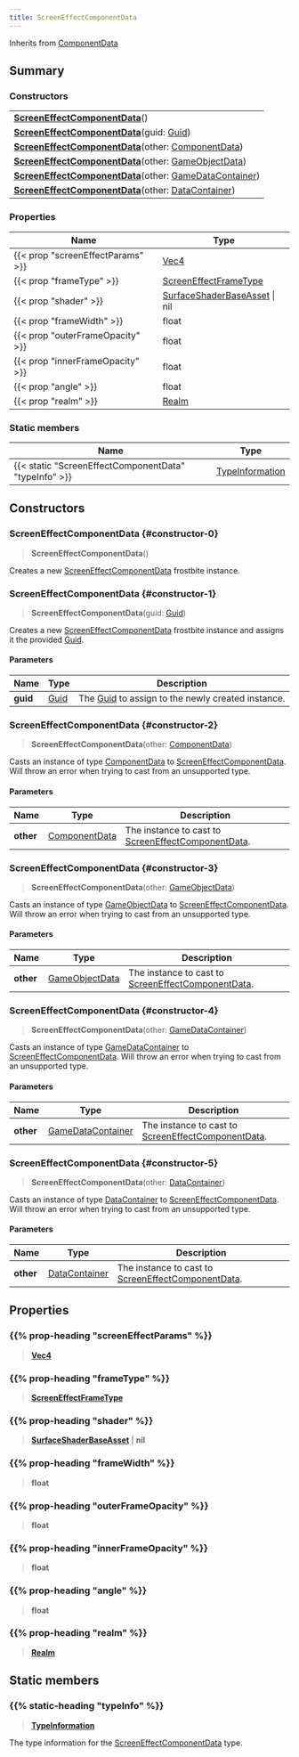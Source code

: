 ```yaml
---
title: ScreenEffectComponentData
---
```


Inherits from [ComponentData](/vext/ref/fb/componentdata)

## Summary

### Constructors

|  |
| --- |
| **[ScreenEffectComponentData](#constructor-0)**() |
| **[ScreenEffectComponentData](#constructor-1)**(guid: [Guid](/vext/ref/shared/type/guid)) |
| **[ScreenEffectComponentData](#constructor-2)**(other: [ComponentData](/vext/ref/fb/componentdata)) |
| **[ScreenEffectComponentData](#constructor-3)**(other: [GameObjectData](/vext/ref/fb/gameobjectdata)) |
| **[ScreenEffectComponentData](#constructor-4)**(other: [GameDataContainer](/vext/ref/fb/gamedatacontainer)) |
| **[ScreenEffectComponentData](#constructor-5)**(other: [DataContainer](/vext/ref/shared/type/datacontainer)) |

### Properties

| Name | Type |
| ---- | ---- |
| {{< prop "screenEffectParams" >}} | [Vec4](/vext/ref/shared/type/vec4) |
| {{< prop "frameType" >}} | [ScreenEffectFrameType](/vext/ref/fb/screeneffectframetype) |
| {{< prop "shader" >}} | [SurfaceShaderBaseAsset](/vext/ref/fb/surfaceshaderbaseasset) \| nil |
| {{< prop "frameWidth" >}} | float |
| {{< prop "outerFrameOpacity" >}} | float |
| {{< prop "innerFrameOpacity" >}} | float |
| {{< prop "angle" >}} | float |
| {{< prop "realm" >}} | [Realm](/vext/ref/fb/realm) |

### Static members

| Name | Type |
| ---- | ---- |
| {{< static "ScreenEffectComponentData" "typeInfo" >}} | [TypeInformation](/vext/ref/shared/type/typeinformation) |

## Constructors

### ScreenEffectComponentData {#constructor-0}

> **ScreenEffectComponentData**()

Creates a new [ScreenEffectComponentData](/vext/ref/fb/screeneffectcomponentdata) frostbite instance.

### ScreenEffectComponentData {#constructor-1}

> **ScreenEffectComponentData**(guid: [Guid](/vext/ref/shared/type/guid))

Creates a new [ScreenEffectComponentData](/vext/ref/fb/screeneffectcomponentdata) frostbite instance and assigns it the provided [Guid](/vext/ref/shared/type/guid).

#### Parameters

| Name | Type | Description |
| ---- | ---- | ----------- |
| **guid** | [Guid](/vext/ref/shared/type/guid) | The [Guid](/vext/ref/shared/type/guid) to assign to the newly created instance. |

### ScreenEffectComponentData {#constructor-2}

> **ScreenEffectComponentData**(other: [ComponentData](/vext/ref/fb/componentdata))

Casts an instance of type [ComponentData](/vext/ref/fb/componentdata) to [ScreenEffectComponentData](/vext/ref/fb/screeneffectcomponentdata). Will throw an error when trying to cast from an unsupported type.

#### Parameters

| Name | Type | Description |
| ---- | ---- | ----------- |
| **other** | [ComponentData](/vext/ref/fb/componentdata) | The instance to cast to [ScreenEffectComponentData](/vext/ref/fb/screeneffectcomponentdata). |

### ScreenEffectComponentData {#constructor-3}

> **ScreenEffectComponentData**(other: [GameObjectData](/vext/ref/fb/gameobjectdata))

Casts an instance of type [GameObjectData](/vext/ref/fb/gameobjectdata) to [ScreenEffectComponentData](/vext/ref/fb/screeneffectcomponentdata). Will throw an error when trying to cast from an unsupported type.

#### Parameters

| Name | Type | Description |
| ---- | ---- | ----------- |
| **other** | [GameObjectData](/vext/ref/fb/gameobjectdata) | The instance to cast to [ScreenEffectComponentData](/vext/ref/fb/screeneffectcomponentdata). |

### ScreenEffectComponentData {#constructor-4}

> **ScreenEffectComponentData**(other: [GameDataContainer](/vext/ref/fb/gamedatacontainer))

Casts an instance of type [GameDataContainer](/vext/ref/fb/gamedatacontainer) to [ScreenEffectComponentData](/vext/ref/fb/screeneffectcomponentdata). Will throw an error when trying to cast from an unsupported type.

#### Parameters

| Name | Type | Description |
| ---- | ---- | ----------- |
| **other** | [GameDataContainer](/vext/ref/fb/gamedatacontainer) | The instance to cast to [ScreenEffectComponentData](/vext/ref/fb/screeneffectcomponentdata). |

### ScreenEffectComponentData {#constructor-5}

> **ScreenEffectComponentData**(other: [DataContainer](/vext/ref/shared/type/datacontainer))

Casts an instance of type [DataContainer](/vext/ref/shared/type/datacontainer) to [ScreenEffectComponentData](/vext/ref/fb/screeneffectcomponentdata). Will throw an error when trying to cast from an unsupported type.

#### Parameters

| Name | Type | Description |
| ---- | ---- | ----------- |
| **other** | [DataContainer](/vext/ref/shared/type/datacontainer) | The instance to cast to [ScreenEffectComponentData](/vext/ref/fb/screeneffectcomponentdata). |

## Properties

### {{% prop-heading "screenEffectParams" %}}

> **[Vec4](/vext/ref/shared/type/vec4)**

### {{% prop-heading "frameType" %}}

> **[ScreenEffectFrameType](/vext/ref/fb/screeneffectframetype)**

### {{% prop-heading "shader" %}}

> **[SurfaceShaderBaseAsset](/vext/ref/fb/surfaceshaderbaseasset)** \| **nil**

### {{% prop-heading "frameWidth" %}}

> **float**

### {{% prop-heading "outerFrameOpacity" %}}

> **float**

### {{% prop-heading "innerFrameOpacity" %}}

> **float**

### {{% prop-heading "angle" %}}

> **float**

### {{% prop-heading "realm" %}}

> **[Realm](/vext/ref/fb/realm)**

## Static members

### {{% static-heading "typeInfo" %}}

> **[TypeInformation](/vext/ref/shared/type/typeinformation)**

The type information for the [ScreenEffectComponentData](/vext/ref/fb/screeneffectcomponentdata) type.

